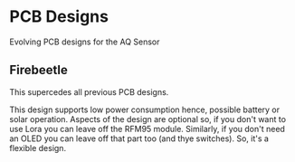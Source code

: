 # PCB Designs

Evolving PCB designs for the AQ Sensor

## Firebeetle

This supercedes all previous PCB designs.

This design supports low power consumption hence, possible battery or solar operation. Aspects of the design are optional so, if you don't want to use Lora you can leave off the RFM95 module. Similarly, if you don't need an OLED you can leave off that part too (and thye switches). So, it's a flexible design.
